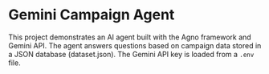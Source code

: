# Gemini Campaign Agent

This project demonstrates an AI agent built with the Agno framework and Gemini API. The agent answers questions based on campaign data stored in a JSON database (dataset.json). The Gemini API key is loaded from a `.env` file.
